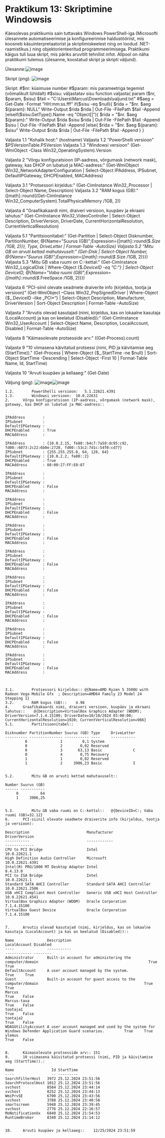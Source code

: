 # Praktikum 13: Skriptimine Windowsis

Käesolevas praktikumis sain tuttavaks Windows PowerShell-iga (Microsofti ülesannete automatiseerimise ja konfigureerimise haldustööriist, mis koosneb käsuinterpretaatorist ja skriptimiskeelest ning on loodud .NET-raamistikus.) ning objektorienteeritud programmeerimisega. Praktikumi käigus tuli luua skript, mis päriks aruvitilt tehnilist infot. Allpool on näha praktikumi tulemus (ülesanne, koostatud skript ja skripti väljund).

Ülesanne:![image](https://github.com/user-attachments/assets/83d0d765-acbb-4ef7-a3ce-8c1ca0cb0099)


Skript (png): ![image](https://github.com/user-attachments/assets/9a14d9ff-bc1b-4d0a-bdbd-ecbb69807ccf)

Skript: #$nr:	küsimuse number
#$param: mis parameetriga tegemist (võimalikult lühidalt)
#$sisu:	väljastatav sisu
function valjasta{
	param ($nr, $param, $sisu)
	$fail = "C:\Users\Marcus\Downloads\valjund.txt"
	#$aeg = Get-Date -Format "HH:mm:ss.fff"
	if($sisu -eq $null){
		$rida = "$nr.	$aeg	${param}:	NULL"
		Write-Output $rida
		$rida | Out-File -FilePath $fail -Append
	}elseif($sisu.GetType().Name -eq "Object[]"){
		$rida = "$nr.	$aeg	${param}:"
		Write-Output $rida $sisu
		$rida | Out-File -FilePath $fail -Append
		$sisu | Out-File -FilePath $fail -Append
	}else{
		$rida = "$nr.	$aeg	${param}:	$sisu"
		Write-Output $rida
		$rida | Out-File -FilePath $fail -Append
	}
}

Valjasta 1.1 "Kohalik host:" (hostname)
Valjasta 1.2 "PowerShelli versioon" $PSVersionTable.PSVersion
Valjasta 1.3 "Windowsi versioon" (Get-WmiObject -Class Win32_OperatingSystem).Version

Valjasta 2 "Võrgu konfiguratsioon (IP-aadress, võrgumask (network mask), gateway, kas DHCP on lubatud ja MAC-aadress:" (Get-WmiObject Win32_NetworkAdapterConfiguration | Select-Object IPAddress, IPSubnet, DefaultIPGateway, DHCPEnabled, MACAddress)

Valjasta 3.1 "Protsessori kirjeldus:" (Get-CimInstance Win32_Processor | Select-Object Name, Description)
Valjasta 3.2 "RAM kogus (GB):" ([math]::round((Get-CimInstance Win32_ComputerSystem).TotalPhysicalMemory /1GB, 2))

Valjasta 4 "Graafikakaardi nimi, draiveri versioon, kuupäev ja ekraani lahutus:" (Get-CimInstance Win32_VideoController | Select-Object Description, DriverVersion, DriverDate, CurrentHorizontalResolution, CurrentVerticalResolution)

Valjasta 5.1 "Partitsioonitabel:" (Get-Partition | Select-Object Disknumber, PartitionNumber, @{Name="Suurus (GB)";Expression={[math]::round($_.Size /1GB, 2)}}, Type, DriveLetter | Format-Table -AutoSize)
Valjasta 5.2 "Mitu GB on arvuti kettad mahutavuselt:" (Get-Disk | Select-Object Number, @{Name="Suurus (GB)";Expression={[math]::round($_.Size /1GB, 2)}})
Valjasta 5.3 "Mitu GB vaba ruumi on C:-kettal:" (Get-CimInstance Win32_LogicalDisk | Where-Object {$_.DeviceID -eq "C:"} | Select-Object DeviceID, @{Name="Vaba ruumi (GB)";Expression={[math]::round($_.FreeSpace /1GB, 2)}})

Valjasta 6 "PCI-siinil olevate seadmete draiverite info (kirjeldus, tootja ja versioon)" (Get-WmiObject –Class Win32_PnpSignedDriver | Where-Object {$_.DeviceID –like „PCI*“} | Select-Object Description, Manufacturer, DriverVersion | Sort-Object Description | Format-Table –AutoSize)

Valjasta 7 "Arvutis olevad kasutajad (nimi, kirjeldus, kas on lokaalne kasutaja (LocalAccount) ja kas on keelatud (Disabled)):" (Get-CimInstance Win32_UserAccount | Select-Object Name, Description, LocalAccount, Disabled | Format-Table -AutoSize)

Valjasta 8 "Käimasolevate protsesside arv:" ((Get-Process).count)

Valjasta 9 "10 viimasena käivitatud protsessi (nimi, PID ja käivitamise aeg (StartTime))." (Get-Process | Where-Object {$_.StartTime -ne $null} | Sort-Object StartTime -Descending | Select-Object -First 10 | Format-Table Name, Id, StartTime)

Valjasta 10 "Arvuti kuupäev ja kellaaeg:" (Get-Date)

Väljung (png): ![image](https://github.com/user-attachments/assets/2a5407e3-d4ae-4fbe-b6f3-d2b8b94bda8f)![image](https://github.com/user-attachments/assets/851908d4-73e0-40c4-806c-c0c352620721)

```1.1.		Kohalik host::	KOMMUSSAAR-W11
1.2.		PowerShelli versioon:	5.1.22621.4391
1.3.		Windowsi versioon:	10.0.22631
2.		Võrgu konfiguratsioon (IP-aadress, võrgumask (network mask), gateway, kas DHCP on lubatud ja MAC-aadress::


IPAddress        : 
IPSubnet         : 
DefaultIPGateway : 
DHCPEnabled      : True
MACAddress       : 

IPAddress        : {10.0.2.15, fe80::b4c7:7a59:dc95:c92, fd00::6073:2c22:6b0e:2720, fd00::53c2:7d1c:54f0:cd77}
IPSubnet         : {255.255.255.0, 64, 128, 64}
DefaultIPGateway : {10.0.2.2, fe80::2}
DHCPEnabled      : True
MACAddress       : 08:00:27:FF:E0:87

IPAddress        : 
IPSubnet         : 
DefaultIPGateway : 
DHCPEnabled      : False
MACAddress       : 

IPAddress        : 
IPSubnet         : 
DefaultIPGateway : 
DHCPEnabled      : False
MACAddress       : 

IPAddress        : 
IPSubnet         : 
DefaultIPGateway : 
DHCPEnabled      : False
MACAddress       : 

IPAddress        : 
IPSubnet         : 
DefaultIPGateway : 
DHCPEnabled      : False
MACAddress       : 

IPAddress        : 
IPSubnet         : 
DefaultIPGateway : 
DHCPEnabled      : False
MACAddress       : 

IPAddress        : 
IPSubnet         : 
DefaultIPGateway : 
DHCPEnabled      : False
MACAddress       : 

IPAddress        : 
IPSubnet         : 
DefaultIPGateway : 
DHCPEnabled      : False
MACAddress       : 

IPAddress        : 
IPSubnet         : 
DefaultIPGateway : 
DHCPEnabled      : False
MACAddress       : 



3.1.		Protsessori kirjeldus::	@{Name=AMD Ryzen 5 3500U with Radeon Vega Mobile Gfx  ; Description=AMD64 Family 23 Model 24 Stepping 1}
3.2.		RAM kogus (GB)::	4.98
4.		Graafikakaardi nimi, draiveri versioon, kuupäev ja ekraani lahutus::	@{Description=VirtualBox Graphics Adapter (WDDM); DriverVersion=7.1.4.15100; DriverDate=10/10/2024 03:00:00; CurrentHorizontalResolution=1920; CurrentVerticalResolution=966}
5.1.		Partitsioonitabel::

Disknumber PartitionNumber Suurus (GB) Type     DriveLetter
---------- --------------- ----------- ----     -----------
         0               1         0,1 System              
         0               2        0,02 Reserved            
         0               3       63,13 Basic              C
         0               4        0,75 Recovery            
         1               1        0,02 Reserved            
         1               2     3906,23 Basic              I


5.2.		Mitu GB on arvuti kettad mahutavuselt::

Number Suurus (GB)
------ -----------
     0          64
     1     3906,25


5.3.		Mitu GB vaba ruumi on C:-kettal::	@{DeviceID=C:; Vaba ruumi (GB)=32.12}
6.		PCI-siinil olevate seadmete draiverite info (kirjeldus, tootja ja versioon):

Description                          Manufacturer                     DriverVersion  
-----------                          ------------                     -------------  
CPU to PCI Bridge                    Intel                            10.0.22621.1   
High Definition Audio Controller     Microsoft                        10.0.22621.4391
Intel(R) PRO/1000 MT Desktop Adapter Intel                            8.4.13.0       
PCI to ISA Bridge                    Intel                            10.0.22621.1   
Standard SATA AHCI Controller        Standard SATA AHCI Controller    10.0.22621.2506
USB xHCI Compliant Host Controller   Generic USB xHCI Host Controller 10.0.22621.4541
VirtualBox Graphics Adapter (WDDM)   Oracle Corporation               7.1.4.15100    
VirtualBox Guest Device              Oracle Corporation               7.1.4.15100    


7.		Arvutis olevad kasutajad (nimi, kirjeldus, kas on lokaalne kasutaja (LocalAccount) ja kas on keelatud (Disabled))::

Name               Description                                                                                     LocalAccount Disabled
----               -----------                                                                                     ------------ --------
Administrator      Built-in account for administering the computer/domain                                                  True     True
DefaultAccount     A user account managed by the system.                                                                   True     True
Guest              Built-in account for guest access to the computer/domain                                                True     True
Marcus                                                                                                                     True    False
Marcus-tava                                                                                                                True    False
tootaja1                                                                                                                   True    False
tootaja2                                                                                                                   True    False
WDAGUtilityAccount A user account managed and used by the system for Windows Defender Application Guard scenarios.         True     True
ylemus                                                                                                                     True    False


8.		Käimasolevate protsesside arv::	151
9.		10 viimasena käivitatud protsessi (nimi, PID ja käivitamise aeg (StartTime)).:

Name                 Id StartTime          
----                 -- ---------          
SearchFilterHost   3972 25.12.2024 23:51:56
SearchProtocolHost 1012 25.12.2024 23:51:56
svchost            8584 25.12.2024 23:44:14
svchost            8252 25.12.2024 23:44:13
WmiPrvSE           6700 25.12.2024 23:43:56
svchost            3788 25.12.2024 23:40:58
smartscreen        5948 25.12.2024 23:39:45
svchost            2776 25.12.2024 22:16:57
MoNotificationUx   6840 25.12.2024 21:54:53
RuntimeBroker      8340 25.12.2024 21:14:12


10.		Arvuti kuupäev ja kellaaeg::	12/25/2024 23:51:59
```








